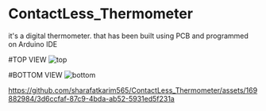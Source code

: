 # ContactLess_Thermometer
it's a digital thermometer. that has been built using PCB and programmed on Arduino IDE

#TOP VIEW 
![top](https://github.com/sharafatkarim565/ContactLess_Thermometer/assets/169882984/b4513d0e-0bef-4654-afbd-96354b096aa4)

#BOTTOM VIEW
![bottom](https://github.com/sharafatkarim565/ContactLess_Thermometer/assets/169882984/e35c27ce-fabc-4e10-afbe-08637ca5fc5a)




https://github.com/sharafatkarim565/ContactLess_Thermometer/assets/169882984/3d6ccfaf-87c9-4bda-ab52-5931ed5f231a

